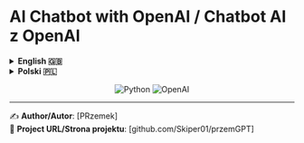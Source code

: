 # AI Chatbot with OpenAI / Chatbot AI z OpenAI

<!-- Tabs -->
<details>
<summary><strong>English 🇬🇧</strong></summary>

## 🚀 Features
- Text generation (GPT-3.5/4)
- Image generation (DALL-E 3)
- Command-based interface
- Polish language support
- Response saving to files

## 📦 Requirements
- Python 3.8+
- OpenAI API key

## 🛠 Installation
```bash
git clone https://github.com/Skiper01/przemGPT.git
cd your-repo
python -m venv venv
source venv/bin/activate  # Linux/Mac
pip install -r requirements.txt
```

## ⚙ Configuration
1. Create `.env` file:
```ini
OPENAI_API_KEY=your_api_key_here
```

## 🎮 Usage
```bash
python source/main.py
```
Commands:
```
/help       - Show help
/models     - List models
/save name  - Save last response
/exit       - Quit
```

## 📜 License
[MIT](LICENSE)

</details>

<details>
<summary><strong>Polski 🇵🇱</strong></summary>

## 🚀 Funkcje
- Generowanie tekstu (GPT-3.5/4)
- Generowanie obrazów (DALL-E 3)
- Interfejs tekstowy z komendami
- Obsługa polskich znaków
- Zapisywanie odpowiedzi do plików

## 📦 Wymagania
- Python 3.8+
- Klucz API OpenAI

## 🛠 Instalacja
```bash
git clone https://github.com/Skiper01/przemGPT.git
cd twoj-repo
python -m venv venv
source venv/bin/activate  # Linux/Mac
pip install -r requirements.txt
```

## ⚙ Konfiguracja
1. Utwórz plik `.env`:
```ini
OPENAI_API_KEY=twój_klucz_api
```

## 🎮 Użycie
```bash
python source/main.py
```
Komendy:
```
/help       - Pomoc
/models     - Lista modeli
/save nazwa - Zapisz odpowiedź
/exit       - Wyjście
```

## 📜 Licencja
[MIT](LICENSE)

</details>

<!-- Badges -->
<p align="center">
  <img src="https://img.shields.io/badge/Python-3.8%2B-blue" alt="Python">
  <img src="https://img.shields.io/badge/OpenAI-GPT%2FDALL%E2%80%90E-green" alt="OpenAI">
</p>

---

✍️ **Author/Autor**: [PRzemek]  
🔗 **Project URL/Strona projektu**: [github.com/Skiper01/przemGPT]
